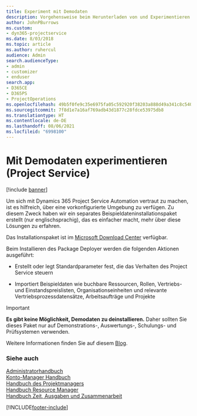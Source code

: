 ```yaml
---
title: Experiment mit Demodaten
description: Vorgehensweise beim Herunterladen von und Experimentieren mit Demodaten für Project Service Automation.
author: JohnPBurrows
ms.custom:
- dyn365-projectservice
ms.date: 8/03/2018
ms.topic: article
ms.author: ruhercul
audience: Admin
search.audienceType:
- admin
- customizer
- enduser
search.app:
- D365CE
- D365PS
- ProjectOperations
ms.openlocfilehash: 49b5f0fe9c35e6975fa05c592920f38203a888d49a341c8c54005c4bdb3a0786
ms.sourcegitcommit: 7f8d1e7a16af769adb43d1877c28fdce53975db8
ms.translationtype: HT
ms.contentlocale: de-DE
ms.lasthandoff: 08/06/2021
ms.locfileid: "6998100"
---
```

# <a name="experiment-with-demo-data-project-service"></a>Mit Demodaten experimentieren (Project Service)

[!include [banner](../includes/psa-now-project-operations.md)]

Um sich mit Dynamics 365 Project Service Automation vertraut zu machen, ist es hilfreich, über eine vorkonfigurierte Umgebung zu verfügen. Zu diesem Zweck haben wir ein separates Beispieldateninstallationspaket erstellt (nur englischsprachig), das es einfacher macht, mehr über diese Lösungen zu erfahren. 

Das Installationspaket ist im [Microsoft Download Center](https://go.microsoft.com/fwlink/?linkid=859966) verfügbar.  

Beim Installieren des Package Deployer werden die folgenden Aktionen ausgeführt: 
  
-   Erstellt oder legt Standardparameter fest, die das Verhalten des Project Service steuern  
  
-   Importiert Beispieldaten wie buchbare Ressourcen, Rollen, Vertriebs- und Einstandspreislisten, Organisationseinheiten und relevante Vertriebsprozessdatensätze, Arbeitsaufträge und Projekte    
  
> [!IMPORTANT]
> **Es gibt keine Möglichkeit, Demodaten zu deinstallieren.** Daher sollten Sie dieses Paket nur auf Demonstrations-, Auswertungs-, Schulungs- und Prüfsystemen verwenden.

Weitere Informationen finden Sie auf diesem [Blog](https://blogs.msdn.microsoft.com/crm/2017/10/24/microsoft-dynamics-365-for-field-service-and-project-service-automation-sample-data).





  
### <a name="see-also"></a>Siehe auch  
 [Administratorhandbuch](../psa/admin-guide.md)   
 [Konto-Manager Handbuch](../psa/account-manager-guide.md)   
 [Handbuch des Projektmanagers](../psa/project-manager-guide.md)   
 [Handbuch Resource Manager](../psa/resource-manager-guide.md)   
 [Handbuch Zeit, Ausgaben und Zusammenarbeit](../psa/time-expense-collaboration-guide.md)


[!INCLUDE[footer-include](../includes/footer-banner.md)]
